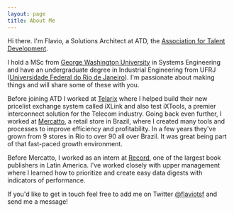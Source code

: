 ```yaml
---
layout: page
title: About Me
---
```


<p class="message">
  Hi there. I'm Flavio, a Solutions Architect at ATD, the <a href="http://www.td.org">Association for Talent Development</a>.
</p>

I hold a MSc from [George Washington University](http://www.gwu.edu) in Systems Engineering
and have an undergraduate degree in Industrial Engineering from UFRJ ([Universidade Federal do Rio de Janeiro](http://en.wikipedia.org/wiki/Escola_Politécnica_da_UFRJ)). I'm passionate about making things
and will share some of these with you.

Before joining ATD I worked at [Telarix](http://telarix.com) where I helped build their new pricelist exchange system called iXLink and
also test iXTools, a premier interconnect solution for the Telecom industry. Going back even further, I worked at
[Mercatto](http://www.mercatto.com.br), a retail store in Brazil, where I created many tools and processes to improve efficiency and profitability. 
In a few years they've grown from 9 stores in Rio to over 90 all over Brazil. It was great
being part of that fast-paced growth environment.


Before Mercatto, I worked as an intern at [Record](http://www.record.com.br/grupoeditorial.asp), one of the largest book publishers in Latin America.
I've worked closely with upper management where I learned how to prioritize and create easy data digests with indicators of performance.

If you'd like to get in touch feel free to add me on Twitter [@flaviotsf](http://www.twitter.com/flaviotsf) and send me a message!
